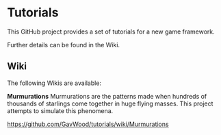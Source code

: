 # Tutorials

This GitHub project provides a set of tutorials for a new game framework.

Further details can be found in the Wiki.

## Wiki
The following Wikis are available:

**Murmurations**
Murmurations are the patterns made when hundreds of thousands of starlings come together in huge flying masses. This project attempts to simulate this phenomena.

https://github.com/GavWood/tutorials/wiki/Murmurations
